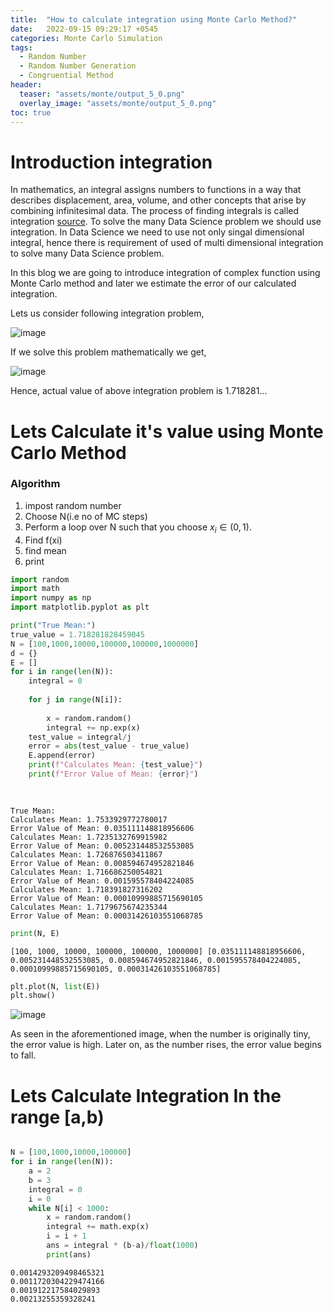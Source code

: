 ```yaml
---
title:  "How to calculate integration using Monte Carlo Method?"
date:   2022-09-15 09:29:17 +0545
categories: Monte Carlo Simulation
tags:
  - Random Number
  - Random Number Generation
  - Congruential Method
header:
  teaser: "assets/monte/output_5_0.png"
  overlay_image: "assets/monte/output_5_0.png"
toc: true
---
```

# Introduction integration 

In mathematics, an integral assigns numbers to functions in a way that describes displacement, area, volume, and other concepts that arise by combining infinitesimal data. The process of finding integrals is called integration [source](https://en.wikipedia.org/wiki/Integral). To solve the many Data Science problem we should use integration. In Data Science we need to use not only singal dimensional integral, hence there is requirement of used of multi dimensional integration to solve many Data Science problem. 

In this blog we are going to introduce integration of complex function using Monte Carlo method and later we estimate the error of our calculated integration.

Lets us consider following integration problem,

![image]({{site.url}}/assets/monte/1.png)


 If we solve this problem mathematically we get, 

![image]({{site.url}}/assets/monte/2.png)

Hence, actual value of above integration problem is 1.718281...


# Lets Calculate it's value using Monte Carlo Method 

### Algorithm
1. impost random number
2. Choose N(i.e no of MC steps)
3. Perform a loop over N such that you choose $x_i \in (0,1)$.
4. Find f(xi)
5. find mean
6. print


```python
import random
import math
import numpy as np 
import matplotlib.pyplot as plt
```


```python
print("True Mean:")
true_value = 1.718281828459045
N = [100,1000,10000,100000,100000,1000000]
d = {}
E = []
for i in range(len(N)):
    integral = 0 
    
    for j in range(N[i]):
        
        x = random.random()
        integral += np.exp(x)
    test_value = integral/j
    error = abs(test_value - true_value)
    E.append(error)
    print(f"Calculates Mean: {test_value}")
    print(f"Error Value of Mean: {error}")
    
    
```

    True Mean:
    Calculates Mean: 1.7533929772780017
    Error Value of Mean: 0.035111148818956606
    Calculates Mean: 1.7235132769915982
    Error Value of Mean: 0.005231448532553085
    Calculates Mean: 1.726876503411867
    Error Value of Mean: 0.008594674952821846
    Calculates Mean: 1.716686250054821
    Error Value of Mean: 0.001595578404224085
    Calculates Mean: 1.718391827316202
    Error Value of Mean: 0.00010999885715690105
    Calculates Mean: 1.7179675674235344
    Error Value of Mean: 0.00031426103551068785
    


```python
print(N, E)
```

    [100, 1000, 10000, 100000, 100000, 1000000] [0.035111148818956606, 0.005231448532553085, 0.008594674952821846, 0.001595578404224085, 0.00010999885715690105, 0.00031426103551068785]
    


```python
plt.plot(N, list(E))
plt.show()
```


    
![image]({{site.url}}/assets/monte/output_5_0.png)
    


As seen in the aforementioned image, when the number is originally tiny, the error value is high. Later on, as the number rises, the error value begins to fall.

# Lets Calculate Integration In the range [a,b)


```python

N = [100,1000,10000,100000]
for i in range(len(N)):
    a = 2
    b = 3
    integral = 0
    i = 0
    while N[i] < 1000:
        x = random.random()
        integral += math.exp(x)
        i = i + 1
        ans = integral * (b-a)/float(1000)
        print(ans)
```

    0.0014293209498465321
    0.0011720304229474166
    0.001912217584029893
    0.00213255359328241
    


```python

```
